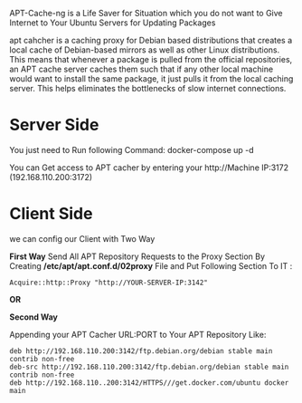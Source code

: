 

APT-Cache-ng is a Life Saver for Situation which you do not want to Give Internet to Your Ubuntu Servers for Updating Packages

apt cahcher is a caching proxy for Debian based distributions that creates a local cache of Debian-based mirrors as well as other Linux distributions. This means that whenever a package is pulled from the official repositories, an APT cache server caches them such that if any other local machine would want to install the same package, it just pulls it from the local caching server. This helps eliminates the bottlenecks of slow internet connections.

Server Side 
========================
You just need to Run following Command:
docker-compose up -d

You can Get access to APT   cacher by entering your http://Machine IP:3172 (192.168.110.200:3172)

Client Side 
=========================
we can config our Client with Two Way 

**First Way**
Send All APT Repository Requests to the Proxy Section By Creating **/etc/apt/apt.conf.d/02proxy** File  and Put Following Section To IT :
```
Acquire::http::Proxy "http://YOUR-SERVER-IP:3142"
```
**OR**

**Second Way**

Appending your APT Cacher URL:PORT to Your APT Repository Like:
```
deb http://192.168.110.200:3142/ftp.debian.org/debian stable main contrib non-free
deb-src http://192.168.110.200:3142/ftp.debian.org/debian stable main contrib non-free
deb http://192.168.110..200:3142/HTTPS///get.docker.com/ubuntu docker main

```
